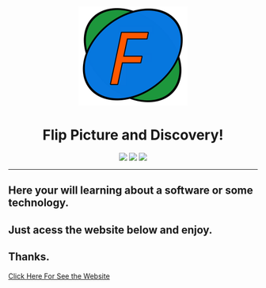<div align="center"> 
   <img width="220px" height="200px" src="https://github.com/Artur-Cavalcante/flip-picture/blob/migrate_to_react/frontend/public/FlipPictureLogo.svg">
   <h1 font-family: sans-serif;>Flip Picture and Discovery!</h1>
</div>

<div align="center">
   <img src="https://img.shields.io/badge/yarn-v1.13.0-brightgreen">
   <img src="https://img.shields.io/badge/react-v16.13.0-blue">
   <img src="https://img.shields.io/badge/tailwindcss-v1.2.0-9cf">
</div>

---

## Here your will learning about a software or some technology.
## Just acess the website below and enjoy.
## Thanks.

[Click Here For See the Website](https://artur-cavalcante.github.io/flip-picture/)

